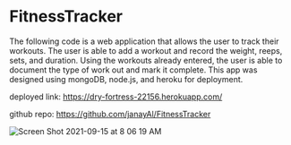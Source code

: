 # FitnessTracker
The following code is a web application that allows the user to track their workouts. 
The user is able to add a workout and record the weight, reeps, sets, and duration. Using the workouts already entered, the user is able to document the type of work out and mark it complete. This app was designed using mongoDB, node.js, and heroku for deployment. 


deployed link: https://dry-fortress-22156.herokuapp.com/

github repo: https://github.com/janayAl/FitnessTracker

![Screen Shot 2021-09-15 at 8 06 19 AM](https://user-images.githubusercontent.com/82891366/133438811-bef7ae24-5213-4a53-a29d-c8d960f66b9e.png)
